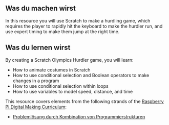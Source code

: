 ## Was du machen wirst

In this resource you will use Scratch to make a hurdling game, which requires the player to rapidly hit the keyboard to make the hurdler run, and use expert timing to make them jump at the right time.

## Was du lernen wirst

By creating a Scratch Olympics Hurdler game, you will learn:

- How to animate costumes in Scratch
- How to use conditional selection and Boolean operators to make changes in a program
- How to use conditional selection within loops
- How to use variables to model speed, distance, and time

This resource covers elements from the following strands of the [Raspberry Pi Digital Making Curriculum](https://www.raspberrypi.org/curriculum/):

- [Problemlösung durch Kombination von Programmierstrukturen](https://www.raspberrypi.org/curriculum/programming/builder)